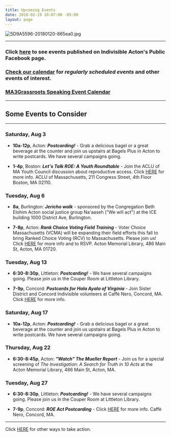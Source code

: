 ```yaml
---
title: Upcoming Events
date: 2018-02-19 10:07:00 -05:00
layout: page
---
```


![5D9A5596-20180120-865ea0.jpg](/uploads/5D9A5596-20180120-865ea0.jpg)

---

### Click [here](https://www.facebook.com/pg/IndivisibleActon/events/?ref=page_internal) to see events published on Indivisible Acton's Public Facebook page.

### [Check our calendar](http://www.indivisibleacton.org/calendar.html) for *regularly scheduled events* and other events of interest.

### [MA3Grassroots Speaking Event Calendar](https://www.ma3grassroots.com/event-calendar)

---

## Some Events to Consider

---

### Saturday, Aug 3

* **10a-12p**, Acton: ***Postcarding!*** - Grab a delicious bagel or a great beverage at the counter and join us upstairs at Bagels Plus in Acton to write postcards.  We have several campaigns going.

* **1-4p**, Boston: ***Let's Talk ROE: A Youth Roundtable*** - Join the ACLU of MA Youth Council discussion about reproductive access.  Click [HERE](https://action.aclu.org/webform/ma-lets-talk-roe) for more info.  ACLU of Massachusetts, 211 Congress Street, 4th Floor
Boston, MA 02110. 


### Tuesday, Aug 6

* **8a**, Burlington: ***Jericho walk*** - sponsored by the Congregation Beth Elohim Acton social justice group Na'aaseh ("We will act") at the ICE building 1000 District Ave, Burlington.  

* **7-8p**, Acton: ***Rank Choice Voting Field Training*** - Voter Choice Massachusetts (VCMA) will be expanding their field efforts this fall to bring Ranked Choice Voting (RCV) to Massachusetts. Please join us!  Click [HERE](https://www.voterchoicema.org/greater_lowell_field_training_acton_aug6?link_id=16&can_id=9a7cc198611ac2a74f284fdda8e14f7e&source=email-2019-7-31-indivisible-acton-weekly-newsletter&email_referrer=email_586524&email_subject=2019-7-31-indivisible-acton-weekly-newsletter) for more info and to RSVP. Acton Memorial Library, 486 Main St, Acton, MA 01720. 



### Tuesday, Aug 13

* **6:30-8:30p**, Littleton: ***Postcarding!*** - We have several campaigns going.  Please join us in the Couper Room at Littleton Library.  

* **7-9p**, Concord:  ***Postcards for Hala Ayala of Virginia*** - Join Sister District and Concord Indivisible volunteers at  Caffè  Nero, Concord, MA.  Click [HERE](http://sisterdistrictma.com/eventslist/#events/event-details-listing/5d3e212e20b91a00108f6529/) for more info.  


### Saturday, Aug 17

* **10a-12p**, Acton: ***Postcarding!*** - Grab a delicious bagel or a great beverage at the counter and join us upstairs at Bagels Plus in Acton to write postcards.  We have several campaigns going.


### Thursday, Aug 22

* **6:30-8:45p**, Acton: ***"Watch" The Mueller Report*** - Join us for a special screening of *The Investigation: A Search for Truth in 10 Acts* at the Acton Memorial Library, 486 Main St, Acton, MA.  


### Tuesday, Aug 27

* **6:30-8:30p**, Littleton: ***Postcarding!*** - We have several campaigns going.  Please join us in the Couper Room at Littleton Library.  

* **7-9p**, Concord:  ***ROE Act Postcarding*** - Click [HERE](https://actionnetwork.org/events/roe-act-postcards?source=direct_link&) for more info.  Caffè  Nero, Concord, MA.  


---

Click [HERE](http://www.indivisibleacton.org/take-action.html) for other ways to take action.